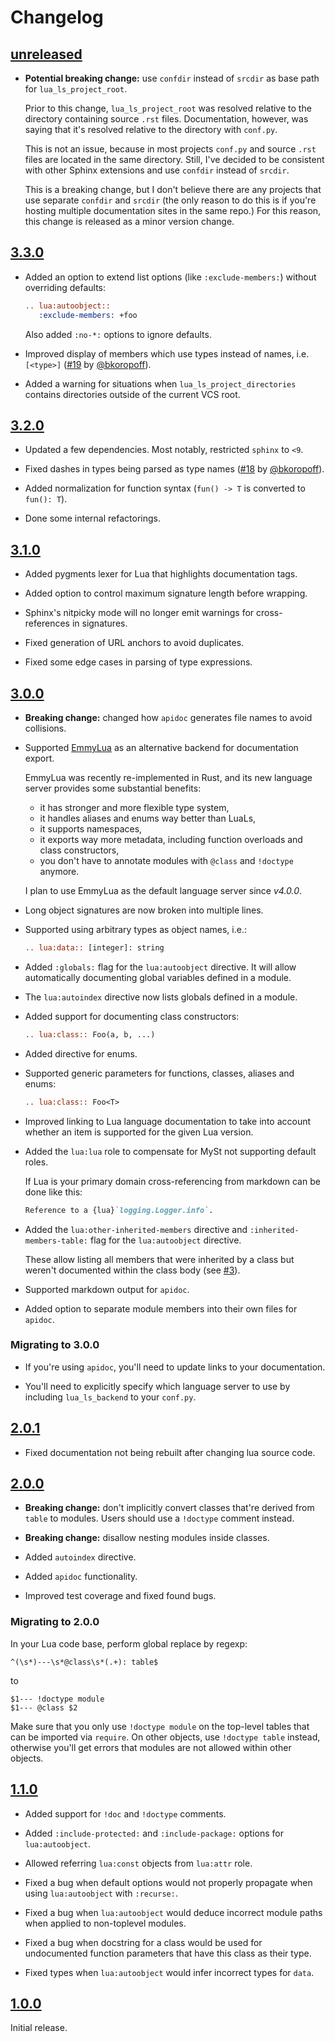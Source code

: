 # Changelog

## [unreleased]

- **Potential breaking change:** use `confdir` instead of `srcdir` as base path
  for `lua_ls_project_root`.

  Prior to this change, `lua_ls_project_root` was resolved relative to the directory
  containing source `.rst` files. Documentation, however, was saying that it's resolved
  relative to the directory with `conf.py`.

  This is not an issue, because in most projects `conf.py` and source `.rst` files
  are located in the same directory. Still, I've decided to be consistent with
  other Sphinx extensions and use `confdir` instead of `srcdir`.

  This is a breaking change, but I don't believe there are any projects that
  use separate `confdir` and `srcdir` (the only reason to do this is if you're
  hosting multiple documentation sites in the same repo.) For this reason,
  this change is released as a minor version change.

## [3.3.0]

- Added an option to extend list options (like `:exclude-members:`) without overriding
  defaults:

  ```rst
  .. lua:autoobject::
     :exclude-members: +foo
  ```

  Also added `:no-*:` options to ignore defaults.

- Improved display of members which use types instead of names,
  i.e. `[<type>]` ([#19] by [@bkoropoff]).

- Added a warning for situations when `lua_ls_project_directories` contains directories
  outside of the current VCS root.

[#19]: https://github.com/taminomara/sphinx-lua-ls/pull/19

## [3.2.0]

- Updated a few dependencies. Most notably, restricted `sphinx` to `<9`.

- Fixed dashes in types being parsed as type names ([#18] by [@bkoropoff]).

- Added normalization for function syntax (`fun() -> T` is converted to `fun(): T`).

- Done some internal refactorings.

[#18]: https://github.com/taminomara/sphinx-lua-ls/pull/18
[@bkoropoff]: https://github.com/bkoropoff

## [3.1.0]

- Added pygments lexer for Lua that highlights documentation tags.

- Added option to control maximum signature length before wrapping.

- Sphinx's nitpicky mode will no longer emit warnings
  for cross-references in signatures.

- Fixed generation of URL anchors to avoid duplicates.

- Fixed some edge cases in parsing of type expressions.

## [3.0.0]

- **Breaking change:** changed how `apidoc` generates file names to avoid collisions.

- Supported [EmmyLua] as an alternative backend for documentation export.

  EmmyLua was recently re-implemented in Rust, and its new language server
  provides some substantial benefits:

  - it has stronger and more flexible type system,
  - it handles aliases and enums way better than LuaLs,
  - it supports namespaces,
  - it exports way more metadata, including function overloads and class constructors,
  - you don't have to annotate modules with `@class` and `!doctype` anymore.

  I plan to use EmmyLua as the default language server since *v4.0.0*.

- Long object signatures are now broken into multiple lines.

- Supported using arbitrary types as object names, i.e.:

  ```rst
  .. lua:data:: [integer]: string
  ```

- Added `:globals:` flag for the `lua:autoobject` directive. It will allow
  automatically documenting global variables defined in a module.

- The `lua:autoindex` directive now lists globals defined in a module.

- Added support for documenting class constructors:

  ```rst
  .. lua:class:: Foo(a, b, ...)
  ```

- Added directive for enums.

- Supported generic parameters for functions, classes, aliases and enums:

  ```rst
  .. lua:class:: Foo<T>
  ```

- Improved linking to Lua language documentation to take into account
  whether an item is supported for the given Lua version.

- Added the `lua:lua` role to compensate for MySt not supporting default roles.

  If Lua is your primary domain cross-referencing from markdown can be done like this:

  ```md
  Reference to a {lua}`logging.Logger.info`.
  ```

- Added the `lua:other-inherited-members` directive and `:inherited-members-table:`
  flag for the `lua:autoobject` directive.

  These allow listing all members that were inherited by a class but weren't
  documented within the class body (see [#3]).

- Supported markdown output for `apidoc`.

- Added option to separate module members into their own files for `apidoc`.

[EmmyLua]: https://github.com/EmmyLuaLs/emmylua-analyzer-rust/
[#3]: https://github.com/taminomara/sphinx-lua-ls/issues/3

### Migrating to 3.0.0

- If you're using `apidoc`, you'll need to update links to your documentation.

- You'll need to explicitly specify which language server to use
  by including `lua_ls_backend` to your `conf.py`.

## [2.0.1]

- Fixed documentation not being rebuilt after changing lua source code.

## [2.0.0]

- **Breaking change:** don't implicitly convert classes that're derived from `table`
  to modules. Users should use a `!doctype` comment instead.

- **Breaking change:** disallow nesting modules inside classes.

- Added `autoindex` directive.

- Added `apidoc` functionality.

- Improved test coverage and fixed found bugs.

### Migrating to 2.0.0

In your Lua code base, perform global replace by regexp:

```
^(\s*)---\s*@class\s*(.+): table$
```

to

```
$1--- !doctype module
$1--- @class $2
```

Make sure that you only use `!doctype module` on the top-level
tables that can be imported via `require`. On other objects,
use `!doctype table` instead, otherwise you'll get errors that modules are not allowed within other objects.

## [1.1.0]

- Added support for `!doc` and `!doctype` comments.

- Added `:include-protected:` and `:include-package:` options for `lua:autoobject`.

- Allowed referring `lua:const` objects from `lua:attr` role.

- Fixed a bug when default options would not properly propagate
  when using `lua:autoobject` with `:recurse:`.

- Fixed a bug when `lua:autoobject` would deduce incorrect module paths
  when applied to non-toplevel modules.

- Fixed a bug when docstring for a class would be used for undocumented function
  parameters that have this class as their type.

- Fixed types when `lua:autoobject` would infer incorrect types for `data`.

## [1.0.0]

Initial release.

[unreleased]: https://github.com/taminomara/sphinx-lua-ls/compare/v3.3.0...HEAD
[3.3.0]: https://github.com/taminomara/sphinx-lua-ls/compare/v3.2.0...v3.3.0
[3.2.0]: https://github.com/taminomara/sphinx-lua-ls/compare/v3.1.0...v3.2.0
[3.1.0]: https://github.com/taminomara/sphinx-lua-ls/compare/v3.0.0...v3.1.0
[3.0.0]: https://github.com/taminomara/sphinx-lua-ls/compare/v2.0.1...v3.0.0
[2.0.1]: https://github.com/taminomara/sphinx-lua-ls/compare/v2.0.0...v2.0.1
[2.0.0]: https://github.com/taminomara/sphinx-lua-ls/compare/v1.1.0...v2.0.0
[1.1.0]: https://github.com/taminomara/sphinx-lua-ls/compare/v1.0.0...v1.1.0
[1.0.0]: https://github.com/taminomara/sphinx-lua-ls/releases/tag/v1.0.0
